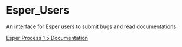 # Esper_Users
An interface for Esper users to submit bugs and read documentations 

[Esper Process 1.5 Documentation](https://documentation_esperprocess_1.5_internal.md)
